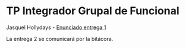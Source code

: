 # TP Integrador Grupal de Funcional

Jasquel Hollydays - [Enunciado entrega 1](https://docs.google.com/document/d/e/2PACX-1vS2JxziHfU01DFKsa573osZJYeFON7T4xQYo5Un8UMUeUPjj1XlqHEcHcK7VdcC1VenISH7r7X_9tU_/pub)

La entrega 2 se comunicará por la bitácora.
